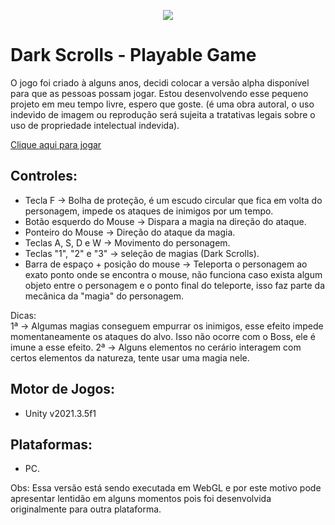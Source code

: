 
<p align="center">  
  <img src="https://user-images.githubusercontent.com/37397920/221338584-3e18e014-d349-4409-a500-8e5795a9d158.gif">
</p>

# Dark Scrolls - Playable Game
O jogo foi criado à alguns anos, decidi colocar a versão alpha disponível para que as pessoas possam jogar. Estou desenvolvendo esse pequeno projeto em meu tempo livre, espero que goste.
(é uma obra autoral, o uso indevido de imagem ou reprodução será sujeita a tratativas legais sobre o uso de propriedade intelectual indevida).

<a href="https://arycaramez.github.io/DarkScrollsGamePlayable/">Clique aqui para jogar</a>

## Controles:

- Tecla F -> Bolha de proteção, é um escudo circular que fica em volta do personagem, impede os ataques de inimigos por um tempo.
- Botão esquerdo do Mouse -> Dispara a magia na direção do ataque.
- Ponteiro do Mouse -> Direção do ataque da magia.
- Teclas A, S, D e W -> Movimento do personagem.
- Teclas "1", "2" e "3" -> seleção de magias (Dark Scrolls).
- Barra de espaço + posição do mouse -> Teleporta o personagem ao exato ponto onde se encontra o mouse, não funciona caso exista algum objeto entre o personagem e o ponto final do teleporte, isso faz parte da mecânica da "magia" do personagem.

Dicas:<br>
1ª -> Algumas magias conseguem empurrar os inimigos, esse efeito impede momentaneamente os ataques do alvo. Isso não ocorre com o Boss, ele é imune a esse efeito.
2ª -> Alguns elementos no cerário interagem com certos elementos da natureza, tente usar uma magia nele.

## Motor de Jogos:
- Unity v2021.3.5f1

## Plataformas:
- PC.

Obs: Essa versão está sendo executada em WebGL e por este motivo pode apresentar lentidão em alguns momentos pois foi desenvolvida originalmente para outra plataforma.
